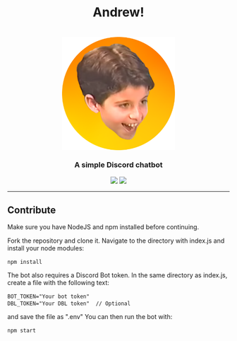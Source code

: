 <h1 align="center">Andrew!</h1>

<h1 align="center">
    <img src="https://raw.githubusercontent.com/BR88C/andrew/master/src/assets/images/andrew%20cropped.png" align="center" width="256" height="256" />
</h1>

<h3 align="center">A simple Discord chatbot</h3>

<p align="center">
    <img src="https://img.shields.io/github/v/release/BR88C/andrew?include_prereleases&style=for-the-badge&color=ffa836">
    <img src="https://img.shields.io/github/license/BR88C/andrew?style=for-the-badge&color=ffefc4">
</p>

---

## Contribute
Make sure you have NodeJS and npm installed before continuing.

Fork the repository and clone it.
Navigate to the directory with index.js and install your node modules:
```
npm install
```
The bot also requires a Discord Bot token. In the same directory as index.js, create a file with the following text:
```
BOT_TOKEN="Your bot token"
DBL_TOKEN="Your DBL token"  // Optional
```
and save the file as ".env"
You can then run the bot with:
```
npm start
```
